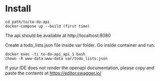 # Install

```shell
cd path/to/to-do-api
docker-compose up --build (first time)
```

The api should be available at http://localhost:8080

Create a todo_lists.json file inside var folder. Go inside container and run:

```shell
docker exec -ti to-do-api_api_1 bash
chown -R www-data:www-data var/todo_lists.json
```

If your IDE does not render the openapi documentation, please copy and paste the contents at https://editor.swagger.io/

